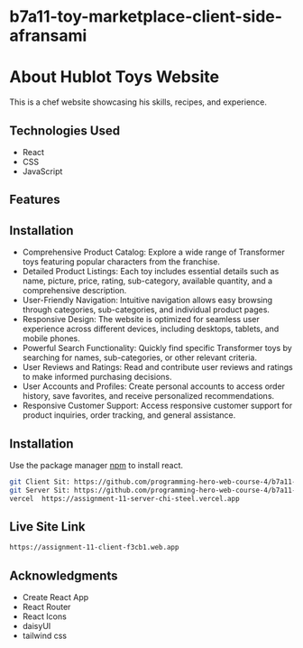 # b7a11-toy-marketplace-client-side-afransami

# About Hublot Toys Website

This is a chef website showcasing his skills, recipes, and experience.

## Technologies Used
* React
* CSS
* JavaScript
## Features
## Installation
* Comprehensive Product Catalog: Explore a wide range of Transformer toys featuring popular characters from the franchise.
* Detailed Product Listings: Each toy includes essential details such as name, picture, price, rating, sub-category, available quantity, and a comprehensive description.
* User-Friendly Navigation: Intuitive navigation allows easy browsing through categories, sub-categories, and individual product pages.
* Responsive Design: The website is optimized for seamless user experience across different devices, including desktops, tablets, and mobile phones.
* Powerful Search Functionality: Quickly find specific Transformer toys by searching for names, sub-categories, or other relevant criteria.
* User Reviews and Ratings: Read and contribute user reviews and ratings to make informed purchasing decisions.
* User Accounts and Profiles: Create personal accounts to access order history, save favorites, and receive personalized recommendations.
* Responsive Customer Support: Access responsive customer support for product inquiries, order tracking, and general assistance.

## Installation
Use the package manager [npm](https://reactrouter.com/en/main/start/examples) to install react.

```bash
git Client Sit: https://github.com/programming-hero-web-course-4/b7a11-toy-marketplace-client-side-afransami
git Server Sit: https://github.com/programming-hero-web-course-4/b7a11-toy-marketplace-server-side-afransami
vercel  https://assignment-11-server-chi-steel.vercel.app

```
## Live Site Link
```bash
https://assignment-11-client-f3cb1.web.app
```
## Acknowledgments
* Create React App
* React Router
* React Icons
* daisyUI
* tailwind css
